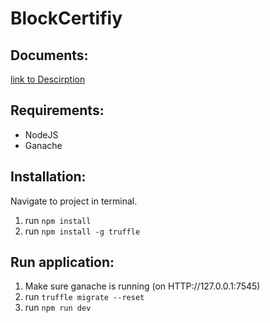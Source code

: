 # BlockCertifiy

## Documents:
[link to Descirption](https://dhbwstg-my.sharepoint.com/:w:/g/personal/inf18200_lehre_dhbw-stuttgart_de/EQepBS1bCaZKkkIirMOSuSkB5mS8uptXrDt5dB3pTiHiKw?e=5psYY9)

## Requirements:
* NodeJS
* Ganache

## Installation:
Navigate to project in terminal. 

1. run `npm install`
2. run `npm install -g truffle`

## Run application:

1. Make sure ganache is running (on HTTP://127.0.0.1:7545)
2. run `truffle migrate --reset`
3. run `npm run dev`
